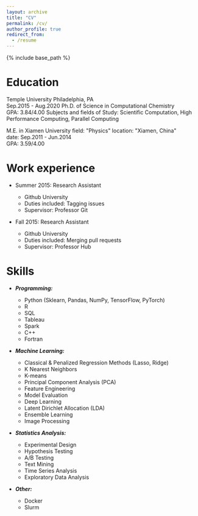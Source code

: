 ```yaml
---
layout: archive
title: "CV"
permalink: /cv/
author_profile: true
redirect_from:
  - /resume
---
```


{% include base_path %}

Education
======
Temple University 
Philadelphia, PA                      
Sep.2015 - Aug.2020
Ph.D. of Science in Computational Chemistry             
GPA: 3.84/4.00
Subjects and fields of Study: Scientific Computation, High Performance Computing, Parallel Computing

M.E. in Xiamen University 
field: "Physics"
location: "Xiamen, China"                         
date: Sep.2011 - Jun.2014                             
GPA: 3.59/4.00



Work experience
======
* Summer 2015: Research Assistant
  * Github University
  * Duties included: Tagging issues
  * Supervisor: Professor Git

* Fall 2015: Research Assistant
  * Github University
  * Duties included: Merging pull requests
  * Supervisor: Professor Hub


Skills
======

* ***Programming:***
  * Python (Sklearn, Pandas, NumPy, TensorFlow, PyTorch)
  * R
  * SQL
  * Tableau
  * Spark
  * C++
  * Fortran

* ***Machine Learning:***
  * Classical & Penalized Regression Methods (Lasso, Ridge)
  * K Nearest Neighbors
  * K-means
  * Principal Component Analysis (PCA)
  * Feature Engineering
  * Model Evaluation
  * Deep Learning
  * Latent Dirichlet Allocation (LDA)
  * Ensemble Learning
  * Image Processing

* ***Statistics Analysis:***
  * Experimental Design
  * Hypothesis Testing
  * A/B Testing
  * Text Mining
  * Time Series Analysis
  * Exploratory Data Analysis

* ***Other:***
  * Docker
  * Slurm
